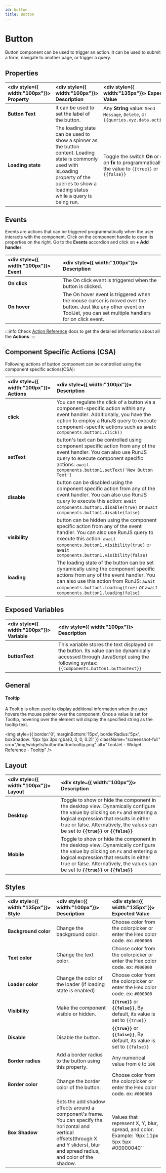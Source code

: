 ```yaml
---
id: button
title: Button
---
```

# Button

Button component can be used to trigger an action. It can be used to submit a form, navigate to another page, or trigger a query.

<div style={{paddingTop:'24px', paddingBottom:'24px'}}>

## Properties

| <div style={{ width:"100px"}}> Property </div> | <div style={{ width:"100px"}}> Description </div> | <div style={{ width:"135px"}}> Expected Value </div> |
| :----------- | :----------- | :----------- |
| **Button Text** | It can be used to set the label of the button. | Any **String** value: `Send Message`, `Delete`, or `{{queries.xyz.data.action}}` |
| **Loading state** | The loading state can be used to show a spinner as the button content. Loading state is commonly used with isLoading property of the queries to show a loading status while a query is being run. | Toggle the switch **On** or click on **fx** to programmatically set the value to ``{{true}}`` or ``{{false}}``  |

</div>

<div style={{paddingTop:'24px', paddingBottom:'24px'}}>

## Events

Events are actions that can be triggered programmatically when the user interacts with the component. Click on the component handle to open its properties on the right. Go to the **Events** accordion and click on **+ Add handler**.

| <div style={{ width:"100px"}}> Event </div> | <div style={{ width:"100px"}}> Description </div> |
| :----------- | :----------- |
| **On click** | The On click event is triggered when the button is clicked. |
| **On hover** | The On hover event is triggered when the mouse cursor is moved over the button. Just like any other event on ToolJet, you can set multiple handlers for on click event. |

:::info
Check [Action Reference](/docs/category/actions-reference) docs to get the detailed information about all the **Actions**.
:::

</div>

<div style={{paddingTop:'24px', paddingBottom:'24px'}}>

## Component Specific Actions (CSA)

Following actions of button component can be controlled using the component specific actions(CSA):

| <div style={{ width:"100px"}}> Actions </div> | <div style={{ width:"100px"}}> Description </div> |
| :----------- | :----------- |
| **click** | You can regulate the click of a button via a component-specific action within any event handler. Additionally, you have the option to employ a RunJS query to execute component-specific actions such as `await components.button1.click()` |
| **setText** | button's text can be controlled using component specific action from any of the event handler. You can also use RunJS query to execute component specific actions: `await components.button1.setText('New Button Text')` |
| **disable** | button can be disabled using the component specific action from any of the event handler. You can also use RunJS query to execute this action: `await components.button1.disable(true)` or `await components.button1.disable(false)` |
| **visibility** | button can be hidden using the component specific action from any of the event handler. You can also use RunJS query to execute this action: `await components.button1.visibility(true)` or `await components.button1.visibility(false)` |
| **loading** | The loading state of the button can be set dynamically using the component specific actions from any of the event handler. You can also use this action from RunJS: `await components.button1.loading(true)` or `await components.button1.loading(false)` |

</div>

<div style={{paddingTop:'24px', paddingBottom:'24px'}}>

## Exposed Variables

| <div style={{ width:"100px"}}> Variable </div> | <div style={{ width:"100px"}}> Description </div> |
| :----------- | :----------- |
| **buttonText** | This variable stores the text displayed on the button. Its value can be dynamically accessed through JavaScript using the following syntax: `{{components.button1.buttonText}}` |

</div>

<div style={{paddingTop:'24px', paddingBottom:'24px'}}>

## General
#### Tooltip

A Tooltip is often used to display additional information when the user hovers the mouse pointer over the component. Once a value is set for Tooltip, hovering over the element will display the specified string as the tooltip text.

<div style={{textAlign: 'left'}}>

<img style={{ border:'0', marginBottom:'15px', borderRadius:'5px', boxShadow: '0px 1px 3px rgba(0, 0, 0, 0.2)' }} className="screenshot-full" src="/img/widgets/button/buttontooltip.png" alt="ToolJet - Widget Reference - Tooltip" />

</div>

</div>

<div style={{paddingTop:'24px', paddingBottom:'24px'}}>

## Layout

| <div style={{ width:"100px"}}> Layout </div> | <div style={{ width:"100px"}}> Description </div> | 
| :----------- | :----------- | 
| **Desktop** | Toggle to show or hide the component in the desktop view. Dynamically configure the value by clicking on `Fx` and entering a logical expression that results in either true or false. Alternatively, the  values can be set to **`{{true}}`** or **`{{false}}`** |  
| **Mobile** | Toggle to show or hide the component in the desktop view. Dynamically configure the value by clicking on `Fx` and entering a logical expression that results in either true or false. Alternatively, the  values can be set to **`{{true}}`** or **`{{false}}`** | 

</div>

<div style={{paddingTop:'24px', paddingBottom:'24px'}}>

## Styles

| <div style={{ width:"135px"}}> Style </div> | <div style={{ width:"100px"}}> Description </div> | <div style={{ width:"135px"}}> Expected Value </div> |
| :----------- | :----------- | :----------- |
| **Background color** | Change the background color. | Choose color from the colorpicker or enter the Hex color code. ex: `#000000` |
| **Text color** | Change the text color. | Choose color from the colorpicker or enter the Hex color code. ex: `#000000` |
| **Loader color** | Change the color of the loader (if loading state is enabled) | Choose color from the colorpicker or enter the Hex color code. ex: `#000000` |
| **Visibility** | Make the component visible or hidden. | **`{{true}}`** or **`{{false}}`**, By default, its value is set to `{{true}}` |
| **Disable** | Disable the button. | **`{{true}}`** or **`{{false}}`**, By default, its value is set to `{{false}}` |
| **Border radius** | Add a border radius to the button using this property. | Any numerical value from `0` to `100` |
| **Border color** | Change the border color of the button. | Choose color from the colorpicker or enter the Hex color code. ex: `#000000` |
| **Box Shadow** | Sets the add shadow effects around a component's frame. You can specify the horizontal and vertical offsets(through X and Y sliders), blur and spread radius, and color of the shadow. | Values that represent X, Y, blur, spread, and color. Example: `9px 11px 5px 5px #00000040`` |

</div>
